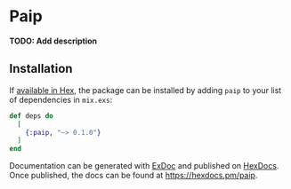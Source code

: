 # Paip

**TODO: Add description**

## Installation

If [available in Hex](https://hex.pm/docs/publish), the package can be installed
by adding `paip` to your list of dependencies in `mix.exs`:

```elixir
def deps do
  [
    {:paip, "~> 0.1.0"}
  ]
end
```

Documentation can be generated with [ExDoc](https://github.com/elixir-lang/ex_doc)
and published on [HexDocs](https://hexdocs.pm). Once published, the docs can
be found at <https://hexdocs.pm/paip>.


